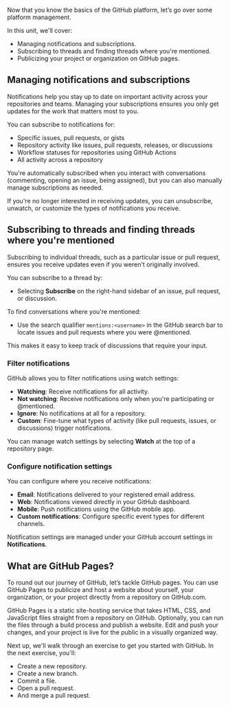 Now that you know the basics of the GitHub platform, let’s go over some platform management.

In this unit, we'll cover:

- Managing notifications and subscriptions.
- Subscribing to threads and finding threads where you're mentioned.
- Publicizing your project or organization on GitHub pages.

## Managing notifications and subscriptions

Notifications help you stay up to date on important activity across your repositories and teams. Managing your subscriptions ensures you only get updates for the work that matters most to you.

You can subscribe to notifications for:

- Specific issues, pull requests, or gists
- Repository activity like issues, pull requests, releases, or discussions
- Workflow statuses for repositories using GitHub Actions
- All activity across a repository

You're automatically subscribed when you interact with conversations (commenting, opening an issue, being assigned), but you can also manually manage subscriptions as needed.

If you're no longer interested in receiving updates, you can unsubscribe, unwatch, or customize the types of notifications you receive.

## Subscribing to threads and finding threads where you're mentioned

Subscribing to individual threads, such as a particular issue or pull request, ensures you receive updates even if you weren't originally involved.

You can subscribe to a thread by:

- Selecting **Subscribe** on the right-hand sidebar of an issue, pull request, or discussion.

To find conversations where you're mentioned:

- Use the search qualifier `mentions:<username>` in the GitHub search bar to locate issues and pull requests where you were @mentioned.

This makes it easy to keep track of discussions that require your input.

### Filter notifications

GitHub allows you to filter notifications using watch settings:

- **Watching**: Receive notifications for all activity.
- **Not watching**: Receive notifications only when you're participating or @mentioned.
- **Ignore**: No notifications at all for a repository.
- **Custom**: Fine-tune what types of activity (like pull requests, issues, or discussions) trigger notifications.

You can manage watch settings by selecting **Watch** at the top of a repository page.

### Configure notification settings

You can configure where you receive notifications:

- **Email**: Notifications delivered to your registered email address.
- **Web**: Notifications viewed directly in your GitHub dashboard.
- **Mobile**: Push notifications using the GitHub mobile app.
- **Custom notifications**: Configure specific event types for different channels.

Notification settings are managed under your GitHub account settings in **Notifications**.

## What are GitHub Pages?

To round out our journey of GitHub, let’s tackle GitHub pages. You can use GitHub Pages to publicize and host a website about yourself, your organization, or your project directly from a repository on GitHub.com.

GitHub Pages is a static site-hosting service that takes HTML, CSS, and JavaScript files straight from a repository on GitHub. Optionally, you can run the files through a build process and publish a website. Edit and push your changes, and your project is live for the public in a visually organized way.

Next up, we'll walk through an exercise to get you started with GitHub. In the next exercise, you'll:

- Create a new repository.
- Create a new branch.
- Commit a file.
- Open a pull request.
- And merge a pull request.

